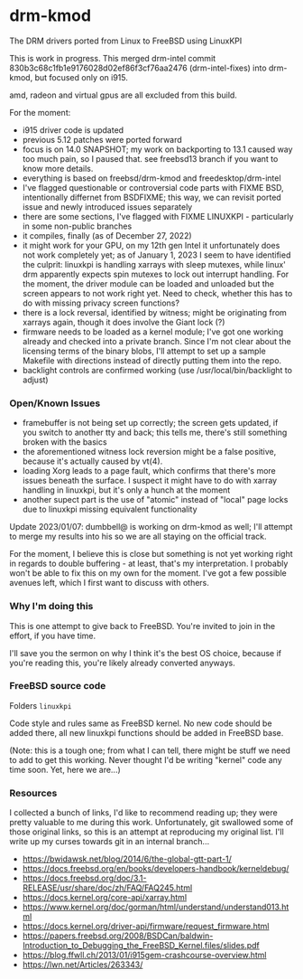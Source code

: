 # drm-kmod
The DRM drivers ported from Linux to FreeBSD using LinuxKPI

This is work in progress. This merged drm-intel commit 830b3c68c1fb1e9176028d02ef86f3cf76aa2476 (drm-intel-fixes)
into drm-kmod, but focused only on i915.

amd, radeon and virtual gpus are all excluded from this build.

For the moment:
* i915 driver code is updated
* previous 5.12 patches were ported forward
* focus is on 14.0 SNAPSHOT; my work on backporting to 13.1 caused way too much pain, so I paused that.
  see freebsd13 branch if you want to know more details.
* everything is based on freebsd/drm-kmod and freedesktop/drm-intel
* I've flagged questionable or controversial code parts with FIXME BSD, intentionally differnet from BSDFIXME;
  this way, we can revisit ported issue and newly introduced issues separately
* there are some sections, I've flagged with FIXME LINUXKPI - particularly in some non-public branches
* it compiles, finally (as of December 27, 2022)
* it might work for your GPU, on my 12th gen Intel it unfortunately does not work completely yet;
  as of January 1, 2023 I seem to have identified the culprit: linuxkpi is handling xarrays with
  sleep mutexes, while linux' drm apparently expects spin mutexes to lock out interrupt handling.
  For the moment, the driver module can be loaded and unloaded but the screen appears to not work
  right yet. Need to check, whether this has to do with missing privacy screen functions?
* there is a lock reversal, identified by witness; might be originating from xarrays again,
  though it does involve the Giant lock (?)
* firmware needs to be loaded as a kernel module; I've got one working already and checked into a
  private branch. Since I'm not clear about the licensing terms of the binary blobs, I'll attempt
  to set up a sample Makefile with directions instead of directly putting them into the repo.
* backlight controls are confirmed working (use /usr/local/bin/backlight to adjust)

### Open/Known Issues

* framebuffer is not being set up correctly; the screen gets updated, if you switch to another tty
  and back; this tells me, there's still something broken with the basics
* the aforementioned witness lock reversion might be a false positive, because it's actually caused
  by vt(4).
* loading Xorg leads to a page fault, which confirms that there's more issues beneath the surface.
  I suspect it might have to do with xarray handling in linuxkpi, but it's only a hunch at the moment
* another supect part is the use of "atomic" instead of "local" page locks due to linuxkpi missing
  equivalent functionality

Update 2023/01/07: dumbbell@ is working on drm-kmod as well; I'll attempt to merge my results into
his so we are all staying on the official track.

For the moment, I believe this is close but something is not yet working right in regards to double
buffering - at least, that's my interpretation. I probably won't be able to fix this on my own for
the moment. I've got a few possible avenues left, which I first want to discuss with others.

### Why I'm doing this

This is one attempt to give back to FreeBSD. You're invited to join in the effort, if you have time.

I'll save you the sermon on why I think it's the best OS choice, because if you're reading this, you're likely already converted anyways.

### FreeBSD source code
Folders `linuxkpi`

Code style and rules same as FreeBSD kernel.
No new code should be added there, all new linuxkpi functions should be
added in FreeBSD base.

(Note: this is a tough one; from what I can tell, there might be stuff we need to add to get this working. Never thought I'd be writing "kernel"
code any time soon. Yet, here we are...)

### Resources

I collected a bunch of links, I'd like to recommend reading up; they were pretty valuable to me during this
work. Unfortunately, git swallowed some of those original links, so this is an attempt at reproducing my
original list. I'll write up my curses towards git in an internal branch...

* https://bwidawsk.net/blog/2014/6/the-global-gtt-part-1/
* https://docs.freebsd.org/en/books/developers-handbook/kerneldebug/
* https://docs.freebsd.org/doc/3.1-RELEASE/usr/share/doc/zh/FAQ/FAQ245.html
* https://docs.kernel.org/core-api/xarray.html
* https://www.kernel.org/doc/gorman/html/understand/understand013.html
* https://docs.kernel.org/driver-api/firmware/request_firmware.html
* https://papers.freebsd.org/2008/BSDCan/baldwin-Introduction_to_Debugging_the_FreeBSD_Kernel.files/slides.pdf
* https://blog.ffwll.ch/2013/01/i915gem-crashcourse-overview.html
* https://lwn.net/Articles/263343/
